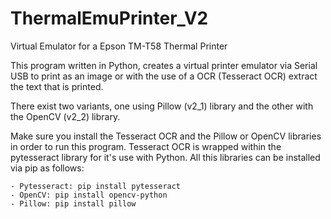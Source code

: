 # ThermalEmuPrinter_V2
 Virtual Emulator for a Epson TM-T58 Thermal Printer

This program written in Python, creates a virtual printer emulator via Serial USB to print as an image or with the use of a OCR (Tesseract OCR) extract the text that is printed.

There exist two variants, one using Pillow (v2_1) library and the other with the OpenCV (v2_2) library.

Make sure you install the Tesseract OCR and the Pillow or OpenCV libraries in order to run this program.
Tesseract OCR is wrapped within the pytesseract library for it's use with Python.
All this libraries can be installed via pip as follows:

	- Pytesseract: pip install pytesseract
	- OpenCV: pip install opencv-python
	- Pillow: pip install pillow 
